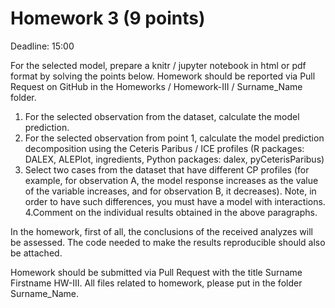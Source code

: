 # Homework 3 (9 points)
Deadline:  15:00

For the selected model, prepare a knitr / jupyter notebook in html or pdf format by solving the points below. Homework should be reported via Pull Request on GitHub in the Homeworks / Homework-III / Surname_Name folder.

1. For the selected observation from the dataset, calculate the model prediction.
2. For the selected observation from point 1, calculate the model prediction decomposition using the Ceteris Paribus / ICE profiles (R packages: DALEX, ALEPlot, ingredients, Python packages: dalex, pyCeterisParibus)
3. Select two cases from the dataset that have different CP profiles (for example, for observation A, the model response increases as the value of the variable increases, and for observation B, it decreases). Note, in order to have such differences, you must have a model with interactions.
4.Comment on the individual results obtained in the above paragraphs.

In the homework, first of all, the conclusions of the received analyzes will be assessed. The code needed to make the results reproducible should also be attached.

Homework should be submitted via Pull Request with the title Surname Firstname HW-III. All files related to homework, please put in the folder Surname_Name.
